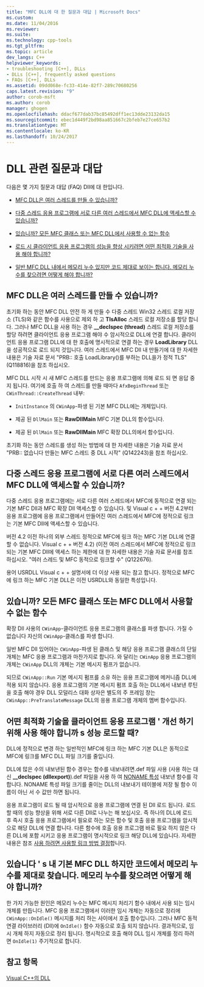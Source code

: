```yaml
---
title: "MFC DLL에 대 한 질문과 대답 | Microsoft Docs"
ms.custom: 
ms.date: 11/04/2016
ms.reviewer: 
ms.suite: 
ms.technology: cpp-tools
ms.tgt_pltfrm: 
ms.topic: article
dev_langs: C++
helpviewer_keywords:
- troubleshooting [C++], DLLs
- DLLs [C++], frequently asked questions
- FAQs [C++], DLLs
ms.assetid: 09dd068e-fc33-414e-82f7-289c70680256
caps.latest.revision: "9"
author: corob-msft
ms.author: corob
manager: ghogen
ms.openlocfilehash: ddacf677dab37bc85492dff1ec13dde23132da15
ms.sourcegitcommit: ebec1d449f2bd98aa851667c2bfeb7e27ce657b2
ms.translationtype: MT
ms.contentlocale: ko-KR
ms.lasthandoff: 10/24/2017
---
```

# <a name="dll-frequently-asked-questions"></a>DLL 관련 질문과 대답  
  
다음은 몇 가지 질문과 대답 (FAQ) Dll에 대 한입니다.  
    
-   [MFC DLL은 여러 스레드를 만들 수 있습니까?](#mfc_multithreaded_1)  

-   [다중 스레드 응용 프로그램에 서로 다른 여러 스레드에서 MFC DLL에 액세스할 수 있습니까?](#mfc_multithreaded_2)  
  
-   [있습니까? 모든 MFC 클래스 또는 MFC DLL에서 사용할 수 없는 함수](#mfc_prohibited_classes)  
  
-   [로드 시 클라이언트 응용 프로그램의 성능을 향상 시키려면 어떤 최적화 기술을 사용 해야 합니까?](#mfc_optimization)  
  
-   [일반 MFC DLL 내에서 메모리 누수 있지만 코드 제대로 보이는 합니다. 메모리 누수를 찾으려면 어떻게 해야 합니까?](#memory_leak)  

## <a name="mfc_multithreaded_1"></a>MFC DLL은 여러 스레드를 만들 수 있습니까?  
  
초기화 하는 동안 MFC DLL 안전 하 게 만들 수 다중 스레드 Win32 스레드 로컬 저장소 (TLS)와 같은 함수를 사용으로 제외 하 고 **TlsAlloc** 스레드 로컬 저장소를 할당 합니다. 그러나 MFC DLL을 사용 하는 경우 **__declspec (thread)** 스레드 로컬 저장소를 할당 하려면 클라이언트 응용 프로그램 해야 수 암시적으로 DLL에 연결 합니다. 클라이언트 응용 프로그램 DLL에 대 한 호출에 명시적으로 연결 하는 경우 **LoadLibrary** DLL을 성공적으로 로드 되지 것입니다. 여러 스레드에서 MFC Dll 내 만들기에 대 한 자세한 내용은 기술 자료 문서 "PRB:: 호출 LoadLibrary()를 부하는 DLL을가 정적 TLS" (Q118816)을 참조 하십시오.  
  
 MFC DLL 시작 시 새 MFC 스레드를 만드는 응용 프로그램에 의해 로드 되 면 응답 중지 됩니다. 여기에 호출 하 여 스레드를 만들 때마다 `AfxBeginThread` 또는 `CWinThread::CreateThread` 내부:  
  
-   `InitInstance` 의 `CWinApp`-파생 된 기본 MFC DLL에는 개체입니다.  
  
-   제공 된 `DllMain` 또는 **RawDllMain** MFC 기본 DLL의 함수입니다.  
  
-   제공 된 `DllMain` 또는 **RawDllMain** MFC 확장 DLL의에서 함수입니다.  
  
 초기화 하는 동안 스레드를 생성 하는 방법에 대 한 자세한 내용은 기술 자료 문서 "PRB:: 없습니다 만들는 MFC 스레드 중 DLL 시작" (Q142243)을 참조 하십시오.  
  
## <a name="mfc_multithreaded_2"></a>다중 스레드 응용 프로그램에 서로 다른 여러 스레드에서 MFC DLL에 액세스할 수 있습니까?
다중 스레드 응용 프로그램에는 서로 다른 여러 스레드에서 MFC에 동적으로 연결 되는 기본 MFC Dll과 MFC 확장 Dll 액세스할 수 있습니다. 및 Visual c + + 버전 4.2부터 응용 프로그램에 응용 프로그램에서 만들어진 여러 스레드에서 MFC에 정적으로 링크는 기본 MFC Dll에 액세스할 수 있습니다.  
  
 버전 4.2 이전 하나의 외부 스레드 정적으로 MFC에 링크 하는 MFC 기본 DLL에 연결할 수 없습니다. Visual c + + 버전 4.2) (이전 여러 스레드에서 MFC에 정적으로 링크 되는 기본 MFC Dll에 액세스 하는 제한에 대 한 자세한 내용은 기술 자료 문서를 참조 하십시오. "여러 스레드 및 MFC 동적으로 링크할 수" (Q122676).  
  
 용어 USRDLL Visual c + + 설명서에 더 이상 사용 되는 참고 합니다. 정적으로 MFC에 링크 하는 MFC 기본 DLL은 이전 USRDLL와 동일한 특성입니다.  


## <a name="mfc_prohibited_classes"></a>있습니까? 모든 MFC 클래스 또는 MFC DLL에서 사용할 수 없는 함수
확장 Dll 사용의 `CWinApp`-클라이언트 응용 프로그램의 클래스를 파생 합니다. 가질 수 없습니다 자신의 `CWinApp`-클래스를 파생 합니다.  
  
일반 MFC Dll 있어야는 `CWinApp`-파생 된 클래스 및 해당 응용 프로그램 클래스의 단일 개체는 MFC 응용 프로그램과 마찬가지로 합니다. 와 달리는 `CWinApp` 응용 프로그램의 개체는 `CWinApp` DLL의 개체는 기본 메시지 펌프가 없습니다.  
  
 되므로 `CWinApp::Run` 기본 메시지 펌프를 소유 하는 응용 프로그램에 메커니즘 DLL에 적용 되지 않습니다. 응용 프로그램의 기본 메시지 펌프 호출 하는 DLL에서 내보낸 루틴을 호출 해야 경우 DLL 모덜리스 대화 상자은 별도의 주 프레임 창는 `CWinApp::PreTranslateMessage` DLL의 응용 프로그램 개체의 멤버 함수입니다.  

## <a name="mfc_optimization"></a>어떤 최적화 기술을 클라이언트 응용 프로그램 &#39; 개선 하기 위해 사용 해야 합니까 s 성능 로드할 때?
DLL에 정적으로 변경 하는 일반적인 MFC에 링크 하는 MFC 기본 DLL은 동적으로 MFC에 링크를 MFC DLL 파일 크기를 줄입니다.  
  
 DLL에 많은 수의 내보낸된 함수 경우는 함수를 내보내려면.def 파일 사용 (사용 하는 대신 **__declspec (dllexport)**).def 파일을 사용 하 여 [NONAME 특성](../build/exporting-functions-from-a-dll-by-ordinal-rather-than-by-name.md) 내보낸 함수를 각 합니다. NONAME 특성 파일 크기를 줄이는 DLL의 내보내기 테이블에 저장 될 함수 이름이 아닌 서 수 값만 하면 됩니다.  
  
 응용 프로그램이 로드 될 때 암시적으로 응용 프로그램에 연결 된 Dll 로드 됩니다. 로드할 때의 성능 향상을 위해 서로 다른 Dll로 나누는 해 보십시오. 즉 하나의 DLL에 로드 후 즉시 호출 응용 프로그램에서 필요로 하는 모든 함수 및 호출 응용 프로그램을 암시적으로 해당 DLL에 연결 합니다. 다른 함수에 호출 응용 프로그램 바로 필요 하지 않은 다른 DLL에 포함 시키고 응용 프로그램이 명시적으로 링크 해당 DLL에 있습니다. 자세한 내용은 참조 [사용 하려면 사용할 링크 방법 결정](../build/linking-an-executable-to-a-dll.md#determining-which-linking-method-to-use)합니다.  

## <a name="memory_leak"></a>있습니다 &#39; s 내 기본 MFC DLL 하지만 코드에서 메모리 누수를 제대로 찾습니다. 메모리 누수를 찾으려면 어떻게 해야 합니까?  
  
한 가지 가능한 원인은 메모리 누수는 MFC 메시지 처리기 함수 내에서 사용 되는 임시 개체를 만듭니다. MFC 응용 프로그램에서 이러한 임시 개체는 자동으로 정리에 `CWinApp::OnIdle()` 메시지를 처리 하는 사이에서 호출 함수입니다. 그러나 MFC 동적 연결 라이브러리 (Dll)에 `OnIdle()` 함수 자동으로 호출 되지 않습니다. 결과적으로, 임시 개체 하지 자동으로 정리 됩니다. 명시적으로 호출 해야 DLL 임시 개체를 정리 하려면 `OnIdle(1)` 주기적으로 합니다.  
  
## <a name="see-also"></a>참고 항목  
 [Visual C++의 DLL](../build/dlls-in-visual-cpp.md)